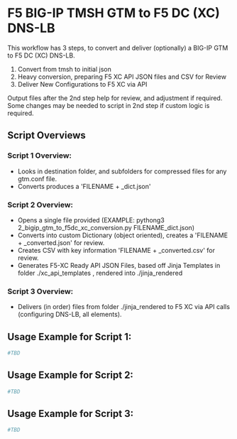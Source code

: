 # F5 BIG-IP TMSH GTM to F5 DC (XC) DNS-LB

This workflow has 3 steps, to convert and deliver (optionally) a BIG-IP GTM to F5 DC (XC) DNS-LB.
1) Convert from tmsh to initial json
2) Heavy conversion, preparing F5 XC API JSON files and CSV for Review
3) Deliver New Configurations to F5 XC via API

Output files after the 2nd step help for review, and adjustment if required.
Some changes may be needed to script in 2nd step if custom logic is required.

## Script Overviews

### Script 1 Overview: 

- Looks in destination folder, and subfolders for compressed files for any gtm.conf file.
- Converts produces a 'FILENAME + _dict.json'

### Script 2 Overview:

- Opens a single file provided (EXAMPLE: pythong3 2_bigip_gtm_to_f5dc_xc_conversion.py FILENAME_dict.json)
- Converts into custom Dictionary (object oriented), creates a 'FILENAME + _converted.json' for review.
- Creates CSV with key information 'FILENAME + _converted.csv' for review.
- Generates F5-XC Ready API JSON Files, based off Jinja Templates in folder ./xc_api_templates , rendered into ./jinja_rendered

### Script 3 Overview:

- Delivers (in order) files from folder ./jinja_rendered to F5 XC via API calls (configuring DNS-LB, all elements).

## Usage Example for Script 1:
```bash
#TBD
```

## Usage Example for Script 2:
```bash
#TBD
```

## Usage Example for Script 3:
```bash
#TBD
```
